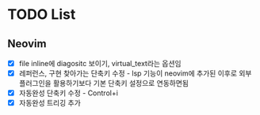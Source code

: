 # TODO List

## Neovim

- [x] file inline에 diagositc 보이기, virtual_text라는 옵션임
- [x] 레퍼런스, 구현 찾아가는 단축키 수정 - lsp 기능이 neovim에 추가된 이후로 외부 플러그인을 활용하기보다 기본 단축키 설정으로 연동하면됨
- [x] 자동완성 단축키 수정 - Control+i
- [x] 자동완성 트리깅 추가
